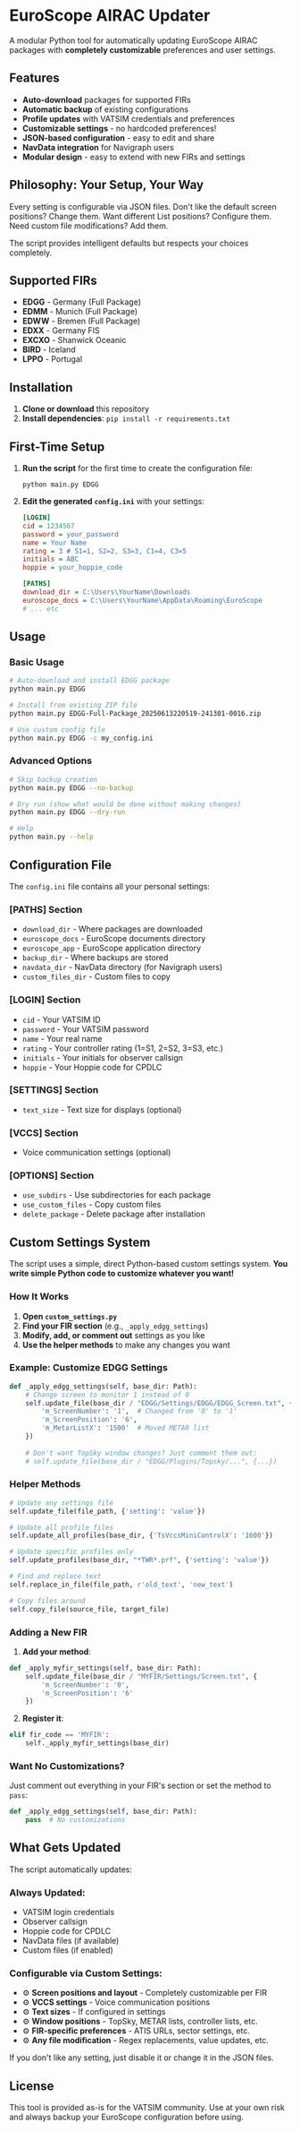 # EuroScope AIRAC Updater

A modular Python tool for automatically updating EuroScope AIRAC packages with **completely customizable** preferences and user settings.

## Features

- **Auto-download** packages for supported FIRs
- **Automatic backup** of existing configurations
- **Profile updates** with VATSIM credentials and preferences
- **Customizable settings** - no hardcoded preferences!
- **JSON-based configuration** - easy to edit and share
- **NavData integration** for Navigraph users
- **Modular design** - easy to extend with new FIRs and settings

## Philosophy: Your Setup, Your Way

Every setting is configurable via JSON files. Don't like the default screen positions? Change them. Want different List positions? Configure them. Need custom file modifications? Add them. 

The script provides intelligent defaults but respects your choices completely.

## Supported FIRs

- **EDGG** - Germany (Full Package)
- **EDMM** - Munich (Full Package)  
- **EDWW** - Bremen (Full Package)
- **EDXX** - Germany FIS
- **EXCXO** - Shanwick Oceanic
- **BIRD** - Iceland
- **LPPO** - Portugal

## Installation

1. **Clone or download** this repository
2. **Install dependencies**:
   ```pip install -r requirements.txt```

## First-Time Setup

1. **Run the script** for the first time to create the configuration file:
   ```
   python main.py EDGG
   ```

3. **Edit the generated `config.ini`** with your settings:
   ```ini
   [LOGIN]
   cid = 1234567
   password = your_password
   name = Your Name
   rating = 3 # S1=1, S2=2, S3=3, C1=4, C3=5
   initials = ABC
   hoppie = your_hoppie_code
   
   [PATHS]
   download_dir = C:\Users\YourName\Downloads
   euroscope_docs = C:\Users\YourName\AppData\Roaming\EuroScope
   # ... etc
   ```

## Usage

### Basic Usage

```bash
# Auto-download and install EDGG package
python main.py EDGG

# Install from existing ZIP file
python main.py EDGG-Full-Package_20250613220519-241301-0016.zip

# Use custom config file
python main.py EDGG -c my_config.ini
```

### Advanced Options

```bash
# Skip backup creation
python main.py EDGG --no-backup

# Dry run (show what would be done without making changes)
python main.py EDGG --dry-run

# Help
python main.py --help
```

## Configuration File

The `config.ini` file contains all your personal settings:

### [PATHS] Section
- `download_dir` - Where packages are downloaded
- `euroscope_docs` - EuroScope documents directory  
- `euroscope_app` - EuroScope application directory
- `backup_dir` - Where backups are stored
- `navdata_dir` - NavData directory (for Navigraph users)
- `custom_files_dir` - Custom files to copy

### [LOGIN] Section
- `cid` - Your VATSIM ID
- `password` - Your VATSIM password
- `name` - Your real name
- `rating` - Your controller rating (1=S1, 2=S2, 3=S3, etc.)
- `initials` - Your initials for observer callsign
- `hoppie` - Your Hoppie code for CPDLC

### [SETTINGS] Section
- `text_size` - Text size for displays (optional)

### [VCCS] Section
- Voice communication settings (optional)

### [OPTIONS] Section
- `use_subdirs` - Use subdirectories for each package
- `use_custom_files` - Copy custom files
- `delete_package` - Delete package after installation

## Custom Settings System

The script uses a simple, direct Python-based custom settings system. **You write simple Python code to customize whatever you want!**

### How It Works

1. **Open `custom_settings.py`**
2. **Find your FIR section** (e.g., `_apply_edgg_settings`)
3. **Modify, add, or comment out** settings as you like
4. **Use the helper methods** to make any changes you want

### Example: Customize EDGG Settings

```python
def _apply_edgg_settings(self, base_dir: Path):
    # Change screen to monitor 1 instead of 0
    self.update_file(base_dir / "EDGG/Settings/EDGG/EDGG_Screen.txt", {
        'm_ScreenNumber': '1',  # Changed from '0' to '1'
        'm_ScreenPosition': '6',
        'm_MetarListX': '1500'  # Moved METAR list
    })
    
    # Don't want TopSky window changes? Just comment them out:
    # self.update_file(base_dir / "EDGG/Plugins/Topsky/...", {...})
```

### Helper Methods

```python
# Update any settings file
self.update_file(file_path, {'setting': 'value'})

# Update all profile files  
self.update_all_profiles(base_dir, {'TsVccsMiniControlX': '1600'})

# Update specific profiles only
self.update_profiles(base_dir, "*TWR*.prf", {'setting': 'value'})

# Find and replace text
self.replace_in_file(file_path, r'old_text', 'new_text')

# Copy files around
self.copy_file(source_file, target_file)
```

### Adding a New FIR

1. **Add your method**:
```python
def _apply_myfir_settings(self, base_dir: Path):
    self.update_file(base_dir / "MYFIR/Settings/Screen.txt", {
        'm_ScreenNumber': '0',
        'm_ScreenPosition': '6'
    })
```

2. **Register it**:
```python
elif fir_code == 'MYFIR':
    self._apply_myfir_settings(base_dir)
```

### Want No Customizations?

Just comment out everything in your FIR's section or set the method to `pass`:

```python
def _apply_edgg_settings(self, base_dir: Path):
    pass  # No customizations
```
## What Gets Updated

The script automatically updates:

### Always Updated:
- VATSIM login credentials  
- Observer callsign
- Hoppie code for CPDLC
- NavData files (if available)
- Custom files (if enabled)

### Configurable via Custom Settings:
- ⚙️ **Screen positions and layout** - Completely customizable per FIR
- ⚙️ **VCCS settings** - Voice communication positions  
- ⚙️ **Text sizes** - If configured in settings
- ⚙️ **Window positions** - TopSky, METAR lists, controller lists, etc.
- ⚙️ **FIR-specific preferences** - ATIS URLs, sector settings, etc.
- ⚙️ **Any file modification** - Regex replacements, value updates, etc.

If you don't like any setting, just disable it or change it in the JSON files.

## License

This tool is provided as-is for the VATSIM community. Use at your own risk and always backup your EuroScope configuration before using.
